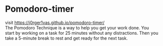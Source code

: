 # Pomodoro-timer
visit https://j0rger1vas.github.io/pomodoro-timer/  
The Pomodoro Technique is a way to help you get your work done. You start by working on a task for 25 minutes without any distractions. Then you take a 5-minute break to rest and get ready for the next task. 
